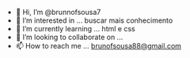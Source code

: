 - 👋 Hi, I’m @brunnofsousa7
- 👀 I’m interested in ... buscar mais conhecimento
- 🌱 I’m currently learning ... html e css
- 💞️ I’m looking to collaborate on ...
- 📫 How to reach me ... brunofsousa88@gmail.com

<!---
brunnofsousa7/brunnofsousa7 is a ✨ special ✨ repository because its `README.md` (this file) appears on your GitHub profile.
You can click the Preview link to take a look at your changes.
--->
